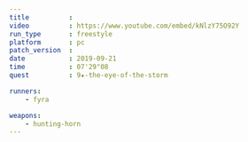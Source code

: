 ```yaml
---
title          :
video          : https://www.youtube.com/embed/kNlzY75O92Y
run_type       : freestyle
platform       : pc
patch_version  : 
date           : 2019-09-21
time           : 07'29"08
quest          : 9★-the-eye-of-the-storm

runners:
    - fyra

weapons:
    - hunting-horn
---
```

